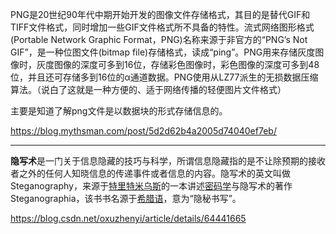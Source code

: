 PNG是20世纪90年代中期开始开发的图像文件存储格式，其目的是替代GIF和TIFF文件格式，同时增加一些GIF文件格式所不具备的特性。流式网络图形格式(Portable Network Graphic Format，PNG)名称来源于非官方的“PNG’s Not GIF”，是一种位图文件(bitmap  file)存储格式，读成“ping”。PNG用来存储灰度图像时，灰度图像的深度可多到16位，存储彩色图像时，彩色图像的深度可多到48位，并且还可存储多到16位的α通道数据。PNG使用从LZ77派生的无损数据压缩算法。（说白了这就是一种方便的、适于网络传播的轻便图片文件格式）

主要是知道了解png文件是以数据块的形式存储信息的。

https://blog.mythsman.com/post/5d2d62b4a2005d74040ef7eb/

----



**隐写术**是一门关于信息隐藏的技巧与科学，所谓信息隐藏指的是不让除预期的接收者之外的任何人知晓信息的传递事件或者信息的内容。隐写术的英文叫做Steganography，来源于[特里特米乌斯](https://zh.wikipedia.org/wiki/约翰尼斯·特里特米乌斯)的一本讲述[密码学](https://zh.wikipedia.org/wiki/密碼學)与隐写术的著作Steganographia，该书书名源于[希腊语](https://zh.wikipedia.org/wiki/希臘語)，意为“隐秘书写”。

https://blog.csdn.net/oxuzhenyi/article/details/64441665